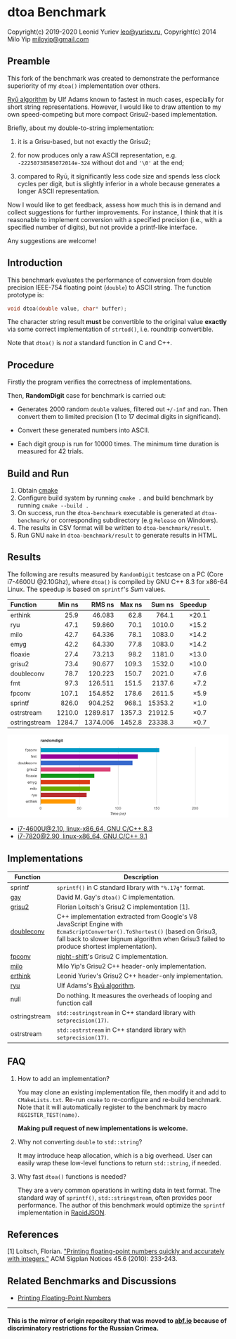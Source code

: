 <!-- Required extensions: pymdownx.betterem, pymdownx.tilde, pymdownx.emoji, pymdownx.tasklist, pymdownx.superfences -->

# dtoa Benchmark

Copyright(c) 2019-2020 Leonid Yuriev <leo@yuriev.ru>,
Copyright(c) 2014 Milo Yip <miloyip@gmail.com>

## Preamble

This fork of the benchmark was created to demonstrate the performance superiority of my `dtoa()` implementation over others.

[Ryū algorithm](https://github.com/ulfjack/ryu) by Ulf Adams known to fastest in much cases, especially for short string representations. However, I would like to draw attention to my own speed-competing but more compact Grisu2-based implementation.

Briefly, about my double-to-string implementation:

1. it is a Grisu-based, but not exactly the Grisu2;

2. for now produces only a raw ASCII representation, e.g. `-22250738585072014e-324` without dot and `'\0'` at the end;

3. compared to Ryū, it significantly less code size and spends less clock cycles per digit, but is slightly inferior in a whole because generates a longer ASCII representation.

Now I would like to get feedback, assess how much this is in demand and collect suggestions for further improvements. For instance, I think that it is reasonable to implement conversion with a specified precision (i.e., with a specified number of digits), but not provide a printf-like interface.

Any suggestions are welcome!

## Introduction

This benchmark evaluates the performance of conversion from double precision IEEE-754 floating point (`double`) to ASCII string. The function prototype is:

~~~~~~~~cpp
void dtoa(double value, char* buffer);
~~~~~~~~

The character string result **must** be convertible to the original value **exactly** via some correct implementation of `strtod()`, i.e. roundtrip convertible.

Note that `dtoa()` is *not* a standard function in C and C++.

## Procedure

Firstly the program verifies the correctness of implementations.

Then, **RandomDigit** case for benchmark is carried out:

* Generates 2000 random `double` values, filtered out `+/-inf` and `nan`. Then convert them to limited precision (1 to 17 decimal digits in significand).

* Convert these generated numbers into ASCII.

* Each digit group is run for 10000 times. The minimum time duration is measured for 42 trials.

## Build and Run

1. Obtain [cmake](https://cmake.org/download/)
2. Configure build system by running `cmake .` and build benchmark by running `cmake --build .`
3. On success, run the `dtoa-benchmark` executable is generated at `dtoa-benchmark/` or corresponding subdirectory (e.g `Release` on Windows).
4. The results in CSV format will be written to `dtoa-benchmark/result`.
5. Run GNU `make` in `dtoa-benchmark/result` to generate results in HTML.

## Results

The following are results measured by `RandomDigit` testcase on a PC (Core i7-4600U @2.10Ghz),
where `dtoa()` is compiled by GNU C++ 8.3 for x86-64 Linux.
The speedup is based on `sprintf`'s _Sum_ values.

Function      |  Min ns |  RMS ns  |  Max ns |   Sum ns  | Speedup |
:-------------|--------:|---------:|--------:|----------:|--------:|
erthink       |    25.9 |   46.083 |    62.8 |     764.1 | ×20.1   |
ryu           |    47.1 |   59.860 |    70.1 |    1010.0 | ×15.2   |
milo          |    42.7 |   64.336 |    78.1 |    1083.0 | ×14.2   |
emyg          |    42.2 |   64.330 |    77.8 |    1083.0 | ×14.2   |
floaxie       |    27.4 |   73.213 |    98.2 |    1181.0 | ×13.0   |
grisu2        |    73.4 |   90.677 |   109.3 |    1532.0 | ×10.0   |
doubleconv    |    78.7 |  120.223 |   150.7 |    2021.0 | ×7.6    |
fmt           |    97.3 |  126.511 |   151.5 |    2137.6 | ×7.2    |
fpconv        |   107.1 |  154.852 |   178.6 |    2611.5 | ×5.9    |
sprintf       |   826.0 |  904.252 |   968.1 |   15353.2 | ×1.0    |
ostrstream    |  1210.0 | 1289.817 |  1357.3 |   21912.5 | ×0.7    |
ostringstream |  1284.7 | 1374.006 |  1452.8 |   23338.3 | ×0.7    |

![randomdigit_i7-4600U@2.10_linux-x86_64-gcc8.3.png](result/randomdigit_i7-4600U@2.10_linux-x86_64-gcc8.3.png)

* [i7-4600U@2.10, linux-x86_64, GNU C/C++ 8.3](https://leo-yuriev.github.io/dtoa-benchmark/result/randomdigit_i7-4600U@2.10_linux-x86_64-gcc8.3.html)
* [i7-7820@2.90, linux-x86_64, GNU C/C++ 9.1](https://leo-yuriev.github.io/dtoa-benchmark/result/randomdigit_i7-7820@2.90_linux-x86_64-gcc9.1.html)

## Implementations

Function      | Description
--------------|-----------
sprintf       | `sprintf()` in C standard library with `"%.17g"` format.
[gay](http://www.netlib.org/fp/) | David M. Gay's `dtoa()` C implementation.
[grisu2](http://florian.loitsch.com/publications/bench.tar.gz?attredirects=0) | Florian Loitsch's Grisu2 C implementation [1].
[doubleconv](https://code.google.com/p/double-conversion/) |  C++ implementation extracted from Google's V8 JavaScript Engine with `EcmaScriptConverter().ToShortest()` (based on Grisu3, fall back to slower bignum algorithm when Grisu3 failed to produce shortest implementation).
[fpconv](https://github.com/night-shift/fpconv) | [night-shift](https://github.com/night-shift)'s  Grisu2 C implementation.
[milo](https://github.com/miloyip/dtoa-benchmark/blob/master/src/milo/dtoa_milo.h) | Milo Yip's Grisu2 C++ header-only implementation.
[erthink](https://github.com/leo-yuriev/erthink/blob/master/erthink_d2a.h) | Leonid Yuriev's Grisu2 C++ header-only implementation.
[ryu](https://github.com/ulfjack/ryu) | Ulf Adams's [Ryū algorithm](https://dl.acm.org/citation.cfm?id=3192369).
null          | Do nothing. It measures the overheads of looping and function call
ostringstream | `std::ostringstream` in C++ standard library with `setprecision(17)`.
ostrstream    | `std::ostrstream` in C++ standard library with `setprecision(17)`.

## FAQ

1. How to add an implementation?

   You may clone an existing implementation file, then modify it and add to `CMakeLists.txt`.
   Re-run `cmake` to re-configure and re-build benchmark.
   Note that it will automatically register to the benchmark by macro `REGISTER_TEST(name)`.

   **Making pull request of new implementations is welcome.**

2. Why not converting `double` to `std::string`?

   It may introduce heap allocation, which is a big overhead. User can easily wrap these low-level functions to return `std::string`, if needed.

3. Why fast `dtoa()` functions is needed?

   They are a very common operations in writing data in text format. The standard way of `sprintf()`, `std::stringstream`, often provides poor performance. The author of this benchmark would optimize the `sprintf` implementation in [RapidJSON](https://github.com/miloyip/rapidjson/).

## References

[1] Loitsch, Florian. ["Printing floating-point numbers quickly and accurately with integers."](http://florian.loitsch.com/publications/dtoa-pldi2010.pdf) ACM Sigplan Notices 45.6 (2010): 233-243.

## Related Benchmarks and Discussions

* [Printing Floating-Point Numbers](http://www.ryanjuckett.com/programming/printing-floating-point-numbers/)

--------------------------------------------------------------------------------

#### This is the mirror of origin repository that was moved to [abf.io](https://abf.io/erthink/) because of discriminatory restrictions for the Russian Crimea.
